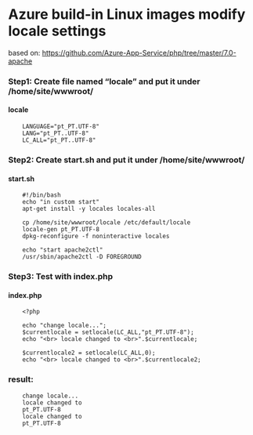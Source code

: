 # Azure build-in Linux images modify locale settings

based on:
https://github.com/Azure-App-Service/php/tree/master/7.0-apache

### Step1: Create file named “locale” and put it under /home/site/wwwroot/
#### locale
```
    LANGUAGE="pt_PT.UTF-8"
    LANG="pt_PT..UTF-8"
    LC_ALL="pt_PT..UTF-8"
```

### Step2: Create start.sh and put it under /home/site/wwwroot/
#### start.sh
```
    #!/bin/bash
    echo "in custom start"
    apt-get install -y locales locales-all

    cp /home/site/wwwroot/locale /etc/default/locale
    locale-gen pt_PT.UTF-8
    dpkg-reconfigure -f noninteractive locales

    echo "start apache2ctl"
    /usr/sbin/apache2ctl -D FOREGROUND
```


### Step3: Test with index.php
#### index.php
```
    <?php

    echo "change locale...";
    $currentlocale = setlocale(LC_ALL,"pt_PT.UTF-8");
    echo "<br> locale changed to <br>".$currentlocale;

    $currentlocale2 = setlocale(LC_ALL,0);
    echo "<br> locale changed to <br>".$currentlocale2;
```

### result:
```
    change locale...
    locale changed to 
    pt_PT.UTF-8
    locale changed to 
    pt_PT.UTF-8
```